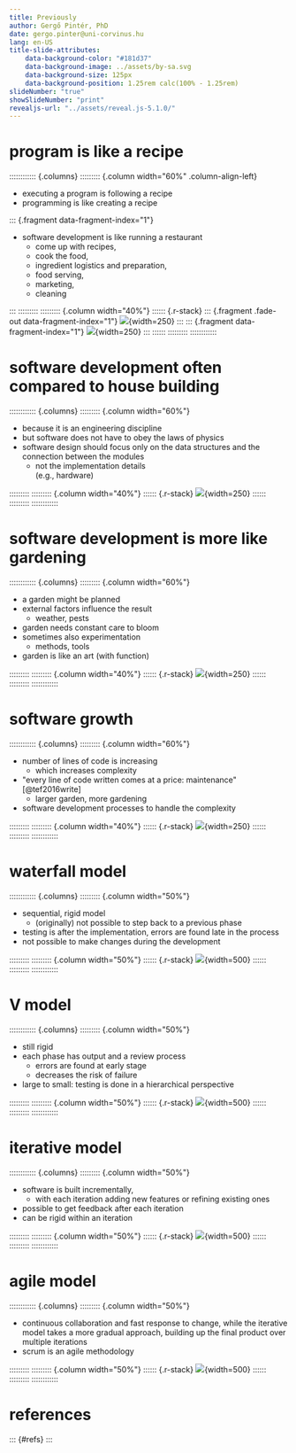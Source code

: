 ```yaml
---
title: Previously 
author: Gergő Pintér, PhD
date: gergo.pinter@uni-corvinus.hu
lang: en-US
title-slide-attributes:
    data-background-color: "#181d37"
    data-background-image: ../assets/by-sa.svg
    data-background-size: 125px
    data-background-position: 1.25rem calc(100% - 1.25rem)
slideNumber: "true"
showSlideNumber: "print"
revealjs-url: "../assets/reveal.js-5.1.0/"
---
```


# program is like a recipe

:::::::::::: {.columns}
::::::::: {.column width="60%" .column-align-left}
- executing a program is following a recipe
- programming is like creating a recipe

::: {.fragment data-fragment-index="1"}
- software development is like running a restaurant
    - come up with recipes,
    - cook the food,
    - ingredient logistics and preparation,
    - food serving,
    - marketing,
    - cleaning

:::
:::::::::
::::::::: {.column width="40%"}
:::::: {.r-stack}
::: {.fragment .fade-out data-fragment-index="1"}
![](figures/publicdomainvectors/a-cook-is-preparing-a-meal-publicdomainvectors.org.svg){width=250}
:::
::: {.fragment data-fragment-index="1"}
![](figures/publicdomainvectors/restaurant-table-publicdomainvectors.org.svg){width=250}
:::
::::::
:::::::::
::::::::::::

# software development often compared to house building

:::::::::::: {.columns}
::::::::: {.column width="60%"}
- because it is an engineering discipline
- but software does not have to obey the laws of physics
- software design should focus only on the data structures and the connection between the modules
    - not the implementation details<br>(e.g., hardware)

:::::::::
::::::::: {.column width="40%"}
:::::: {.r-stack}
![](figures/publicdomainvectors/architect-engineer-developing-a-construction-of-house.svg){width=250}
::::::
:::::::::
::::::::::::

# software development is more like gardening

:::::::::::: {.columns}
::::::::: {.column width="60%"}
- a garden might be planned
- external factors influence the result
    - weather, pests
- garden needs constant care to bloom
- sometimes also experimentation
    - methods, tools
- garden is like an art (with function)

:::::::::
::::::::: {.column width="40%"}
:::::: {.r-stack}
![](figures/publicdomainvectors/gardener-watering-with-a-hose.svg){width=250}
::::::
:::::::::
::::::::::::

# software growth

:::::::::::: {.columns}
::::::::: {.column width="60%"}
- number of lines of code is increasing
    - which increases complexity
- "every line of code written comes at a price: maintenance" [@tef2016write]
    - larger garden, more gardening
- software development processes to handle the complexity

:::::::::
::::::::: {.column width="40%"}
:::::: {.r-stack}
![](figures/publicdomainvectors/idea-of-success-achievement.svg){width=250}
::::::
:::::::::
::::::::::::

# waterfall model

:::::::::::: {.columns}
::::::::: {.column width="50%"}
- sequential, rigid model
    - (originally) not possible to step back to a previous phase
- testing is after the implementation, errors are found late in the process
- not possible to make changes during the development

:::::::::
::::::::: {.column width="50%"}
:::::: {.r-stack}
![](figures/waterfall.svg){width=500}
::::::
:::::::::
::::::::::::

# V model

:::::::::::: {.columns}
::::::::: {.column width="50%"}
- still rigid
- each phase has output and a review process
    - errors are found at early stage
    - decreases the risk of failure
- large to small: testing is done in a hierarchical perspective

:::::::::
::::::::: {.column width="50%"}
:::::: {.r-stack}
![](figures/v_model.drawio.svg){width=500}
::::::
:::::::::
::::::::::::

# iterative model

:::::::::::: {.columns}
::::::::: {.column width="50%"}
- software is built incrementally,
    - with each iteration adding new features or refining existing ones
- possible to get feedback after each iteration
- can be rigid within an iteration

:::::::::
::::::::: {.column width="50%"}
:::::: {.r-stack}
![](figures/iterative.drawio.svg){width=500}
::::::
:::::::::
::::::::::::

# agile model

:::::::::::: {.columns}
::::::::: {.column width="50%"}
- continuous collaboration and fast response to change, while the iterative model takes a more gradual approach, building up the final product over multiple iterations
- scrum is an agile methodology

:::::::::
::::::::: {.column width="50%"}
:::::: {.r-stack}
![](figures/agile.drawio.svg){width=500}
::::::
:::::::::
::::::::::::


# references

::: {#refs}
:::
